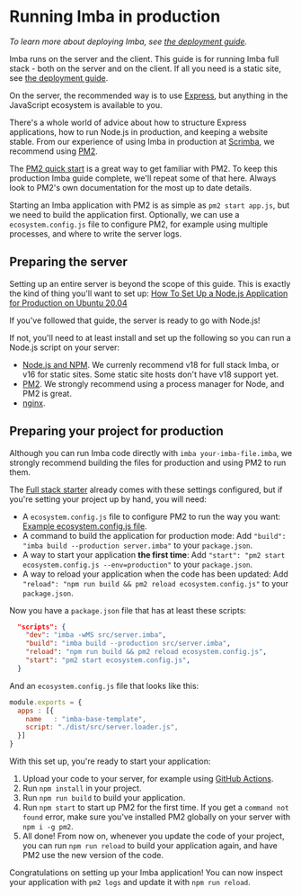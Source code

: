 # Running Imba in production

_To learn more about deploying Imba, see [the deployment guide](deployment)._

Imba runs on the server and the client. This guide is for running Imba full stack - both on the server and on the client. If all you need is a static site, see [the deployment guide](deployment).

On the server, the recommended way is to use [Express](https://expressjs.com/), but anything in the JavaScript ecosystem is available to you.

There's a whole world of advice about how to structure Express applications, how to run Node.js in production, and keeping a website stable. From our experience of using Imba in production at [Scrimba](https://scrimba.com), we recommend using [PM2](https://github.com/Unitech/pm2). 

The [PM2 quick start](https://pm2.keymetrics.io/docs/usage/quick-start/) is a great way to get familiar with PM2. To keep this production Imba guide complete, we'll repeat some of that here. Always look to PM2's own documentation for the most up to date details.

Starting an Imba application with PM2 is as simple as `pm2 start app.js`, but we need to build the application first. Optionally, we can use a `ecosystem.config.js` file to configure PM2, for example using multiple processes, and where to write the server logs.

## Preparing the server

Setting up an entire server is beyond the scope of this guide. This is exactly the kind of thing you'll want to set up: [How To Set Up a Node.js Application for Production on Ubuntu 20.04](https://www.digitalocean.com/community/tutorials/how-to-set-up-a-node-js-application-for-production-on-ubuntu-20-04)

If you've followed that guide, the server is ready to go with Node.js!

If not, you'll need to at least install and set up the following so you can run a Node.js script on your server:

- [Node.js and NPM](https://nodejs.org/). We currenly recommend v18 for full stack Imba, or v16 for static sites. Some static site hosts don't have v18 support yet.
- [PM2](https://pm2.keymetrics.io/). We strongly recommend using a process manager for Node, and PM2 is great.
- [nginx](https://nginx.org/en/docs/).

## Preparing your project for production

Although you can run Imba code directly with `imba your-imba-file.imba`, we strongly recommend building the files for production and using PM2 to run them.

The [Full stack starter](https://github.com/imba/imba-base-template) already comes with these settings configured, but if you're setting your project up by hand, you will need:

- A `ecosystem.config.js` file to configure PM2 to run the way you want: [Example ecosystem.config.js file](https://github.com/imba/imba-base-template/blob/main/ecosystem.config.js).
- A command to build the application for production mode: Add `"build": "imba build --production server.imba"` to your `package.json`.
- A way to start your application **the first time**: Add `"start": "pm2 start ecosystem.config.js --env=production"` to your `package.json`.
- A way to reload your application when the code has been updated: Add `"reload": "npm run build && pm2 reload ecosystem.config.js"` to your `package.json`.

Now you have a `package.json` file that has at least these scripts:

```json
  "scripts": {
    "dev": "imba -wMS src/server.imba",
    "build": "imba build --production src/server.imba",
    "reload": "npm run build && pm2 reload ecosystem.config.js",
    "start": "pm2 start ecosystem.config.js",
  }
```

And an `ecosystem.config.js` file that looks like this:

```js
module.exports = {
  apps : [{
    name   : "imba-base-template",
    script: "./dist/src/server.loader.js",
  }]
}
```

With this set up, you're ready to start your application: 

1. Upload your code to your server, for example using [GitHub Actions](https://docs.github.com/en/actions).
2. Run `npm install` in your project.
3. Run `npm run build` to build your application.
4. Run `npm start` to start up PM2 for the first time. If you get a `command not found` error, make sure you've installed PM2 globally on your server with `npm i -g pm2`.
5. All done! From now on, whenever you update the code of your project, you can run `npm run reload` to build your application again, and have PM2 use the new version of the code.

Congratulations on setting up your Imba application! You can now inspect your application with `pm2 logs` and update it with `npm run reload`.
